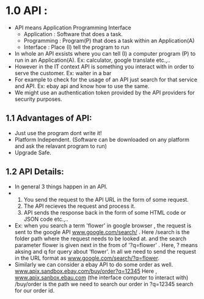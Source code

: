# 1.0 API :

- API means Application Programming Interface
   - Application : Software that does a task.
   - Programming : Program(P) that does a task within an Application(A)
   - Interface : Place (I) tell the program to run
- In whole an API exsists where you can tell (I) a computer program (P) to run in an Application(A). Ex: calculator, google translate etc.,..
- However in the IT context API is something you interact with in order to serve the customer. Ex: waiter in a bar
- For example to check for the usage of an API just search for that service and API. Ex: ebay api and know how to use the same.
- We might use an authentication token provided by the API providers for security purposes.

## 1.1 Advantages of API:

- Just use the program dont write it!
- Platform Independent. (Software can be downloaded on any platform and ask the relavant program to run)
- Upgrade Safe.

## 1.2 API Details:

- In general 3 things happen in an API.
- 1) You send the request to the API URL in the form of some request.
  2) The API recieves the request and process it.
  3) API sends the response back in the form of some HTML code or JSON code etc.,..
- Ex: when you search a term 'flower' in google browser , the request is sent to the google API www.google.com/search/ . Here /search is the folder path where the request needs to be looked at.
  and the search parameter flower is given next in the from of '?q=flower' . Here, ? means aksing and q for query about 'flower'. In all we need to send the request in the URL format as
  www.google.com/search/?q=flower.
- Similarly we can consider a ebay API to do some order as well. www.apix.sandbox.ebay.com/buy/order?q=12345
  Here , www.apix.sanbox.ebau.com (the interface computer to interact with)
  /buy/order is the path we need to search our order in 
  ?q=12345 search for our order id.


